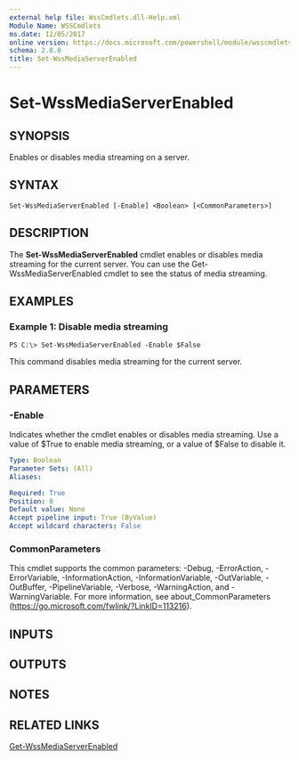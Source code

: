 ```yaml
---
external help file: WssCmdlets.dll-Help.xml
Module Name: WSSCmdlets
ms.date: 12/05/2017
online version: https://docs.microsoft.com/powershell/module/wsscmdlets/set-wssmediaserverenabled?view=windowsserver2012r2-ps&wt.mc_id=ps-gethelp
schema: 2.0.0
title: Set-WssMediaServerEnabled
---
```


# Set-WssMediaServerEnabled

## SYNOPSIS
Enables or disables media streaming on a server.

## SYNTAX

```
Set-WssMediaServerEnabled [-Enable] <Boolean> [<CommonParameters>]
```

## DESCRIPTION
The **Set-WssMediaServerEnabled** cmdlet enables or disables media streaming for the current server.
You can use the Get-WssMediaServerEnabled cmdlet to see the status of media streaming.

## EXAMPLES

### Example 1: Disable media streaming
```
PS C:\> Set-WssMediaServerEnabled -Enable $False
```

This command disables media streaming for the current server.

## PARAMETERS

### -Enable
Indicates whether the cmdlet enables or disables media streaming.
Use a value of $True to enable media streaming, or a value of $False to disable it.

```yaml
Type: Boolean
Parameter Sets: (All)
Aliases: 

Required: True
Position: 0
Default value: None
Accept pipeline input: True (ByValue)
Accept wildcard characters: False
```

### CommonParameters
This cmdlet supports the common parameters: -Debug, -ErrorAction, -ErrorVariable, -InformationAction, -InformationVariable, -OutVariable, -OutBuffer, -PipelineVariable, -Verbose, -WarningAction, and -WarningVariable. For more information, see about_CommonParameters (https://go.microsoft.com/fwlink/?LinkID=113216).

## INPUTS

## OUTPUTS

## NOTES

## RELATED LINKS

[Get-WssMediaServerEnabled](./Get-WssMediaServerEnabled.md)

